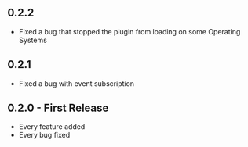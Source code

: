 ## 0.2.2
* Fixed a bug that stopped the plugin from loading on some Operating Systems 

## 0.2.1
* Fixed a bug with event subscription

## 0.2.0 - First Release
* Every feature added
* Every bug fixed
